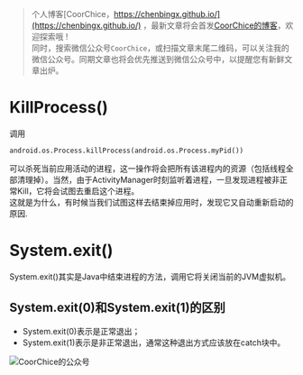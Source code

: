 > 个人博客[CoorChice，https://chenbingx.github.io/](https://chenbingx.github.io/)  ，最新文章将会首发[CoorChice的博客](https://chenbingx.github.io/)，欢迎探索哦 !  
同时，搜索微信公众号`CoorChice`，或扫描文章末尾二维码，可以关注我的微信公众号。同期文章也将会优先推送到微信公众号中，以提醒您有新鲜文章出炉。

# KillProcess()
调用
```
android.os.Process.killProcess(android.os.Process.myPid())
```
可以杀死当前应用活动的进程，这一操作将会把所有该进程内的资源（包括线程全部清理掉）。当然，由于ActivityManager时刻监听着进程，一旦发现进程被非正常Kill，它将会试图去重启这个进程。  
这就是为什么，有时候当我们试图这样去结束掉应用时，发现它又自动重新启动的原因.

# System.exit()
System.exit()其实是Java中结束进程的方法，调用它将关闭当前的JVM虚拟机。
## System.exit(0)和System.exit(1)的区别
- System.exit(0)表示是正常退出；
- System.exit(1)表示是非正常退出，通常这种退出方式应该放在catch块中。  

 ![CoorChice的公众号](http://upload-images.jianshu.io/upload_images/1869462-1cfb40202aa93246.jpg?imageMogr2/auto-orient/strip%7CimageView2/2/w/1240) 
